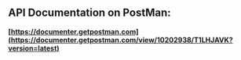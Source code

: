 ## API Documentation on PostMan:<br>
__[https://documenter.getpostman.com](https://documenter.getpostman.com/view/10202938/T1LHJAVK?version=latest)__

